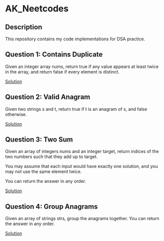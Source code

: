 # AK_Neetcodes

## Description
This repository contains my code implementations for DSA practice.

## Question 1: Contains Duplicate
Given an integer array nums, return true if any value appears at least twice in the array, and return false if every element is distinct.

[Solution](https://github.com/AmjadKudsi/AK_Neetcodes/blob/main/Question%201%3A%20Contains%20Duplicate)

## Question 2: Valid Anagram
Given two strings s and t, return true if t is an anagram of s, and false otherwise.

[Solution](https://github.com/AmjadKudsi/AK_Neetcodes/blob/main/Question%202%3A%20Valid%20Anagram)

## Question 3: Two Sum
Given an array of integers nums and an integer target, return indices of the two numbers such that they add up to target.

You may assume that each input would have exactly one solution, and you may not use the same element twice.

You can return the answer in any order.

[Solution](https://github.com/AmjadKudsi/AK_Neetcodes/blob/main/Question%203%3A%20Two%20Sum)

## Question 4: Group Anagrams
Given an array of strings strs, group the anagrams together. You can return the answer in any order.

[Solution](https://github.com/AmjadKudsi/AK_Neetcodes/blob/main/Question%204%3A%20Group%20Anagrams)

